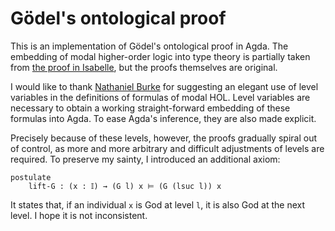 # Gödel's ontological proof

This is an implementation of Gödel's ontological proof in Agda. The embedding of modal higher-order logic into type theory is partially taken from [the proof in Isabelle](https://www.isa-afp.org/entries/GoedelGod.html), but the proofs themselves are original.

I would like to thank [Nathaniel Burke](https://github.com/NathanielB123) for suggesting an elegant use of level variables in the definitions of formulas of modal HOL. Level variables are necessary to obtain a working straight-forward embedding of these formulas into Agda. To ease Agda's inference, they are also made explicit.

Precisely because of these levels, however, the proofs gradually spiral out of control, as more and more arbitrary and difficult adjustments of levels are required. To preserve my sainty, I introduced an additional axiom:
```
postulate
    lift-G : (x : 𝕀) → (G l) x ⊨ (G (lsuc l)) x
```
It states that, if an individual `x` is God at level `l`, it is also God at the next level. I hope it is not inconsistent.